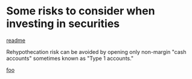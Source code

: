 
# Some risks to consider when investing in securities

[readme](README.md)

Rehypothecation risk can be avoided by opening only non-margin "cash accounts" sometimes known as "Type 1 accounts."


[foo](bar)
